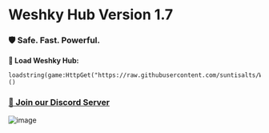 # Weshky Hub Version 1.7
### 🛡️ Safe. Fast. Powerful.

**📜 Load Weshky Hub:**
```
loadstring(game:HttpGet("https://raw.githubusercontent.com/suntisalts/WeshkyHub/refs/heads/main/MainLoader.lua"))()
```
### [🔗 Join our Discord Server](https://discord.gg/Fx2SpRqk6)

![image](https://github.com/user-attachments/assets/a4c91113-484e-469a-8f28-28f8ee5de5ad)
 
